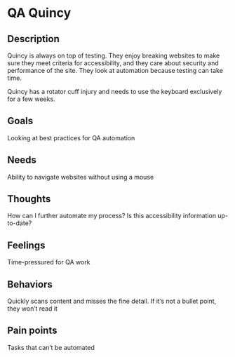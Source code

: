 # QA Quincy

## Description
Quincy is always on top of testing. They enjoy breaking websites to make sure they meet criteria for accessibility, and they care about security and performance of the site. They look at automation because testing can take time.

Quincy has a rotator cuff injury and needs to use the keyboard exclusively for a few weeks. 

## Goals
Looking at best practices for QA automation

## Needs
Ability to navigate websites without using a mouse

## Thoughts
How can I further automate my process? Is this accessibility information up-to-date?

## Feelings
Time-pressured for QA work

## Behaviors
Quickly scans content and misses the fine detail. If it’s not a bullet point, they won’t read it

## Pain points
Tasks that can’t be automated
